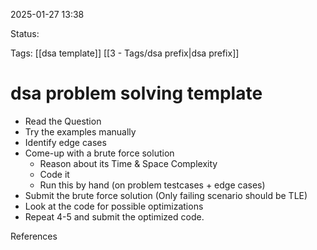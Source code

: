 
2025-01-27 13:38

Status:

Tags: [[dsa template]] [[3 - Tags/dsa prefix|dsa prefix]]


# dsa problem solving template

- Read the Question
- Try the examples manually
- Identify edge cases
- Come-up with a brute force solution
	- Reason about its Time & Space Complexity
	- Code it
	- Run this by hand (on problem testcases + edge cases)
- Submit the brute force solution (Only failing scenario should be TLE)
- Look at the code for possible optimizations
- Repeat 4-5 and submit the optimized code.


References
